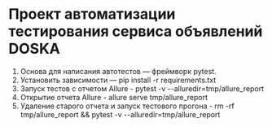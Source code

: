 # Проект автоматизации тестирования сервиса объявлений DOSKA
1. Основа для написания автотестов — фреймворк pytest.
2. Установить зависимости — pip install -r requirements.txt
3. Запуск тестов с отчетом Allure - pytest -v --alluredir=tmp/allure_report
4. Открытие отчета Allure - allure serve tmp/allure_report 
5. Удаление старого отчета и запуск тестового прогона - rm -rf tmp/allure_report && pytest -v --alluredir=tmp/allure_report 